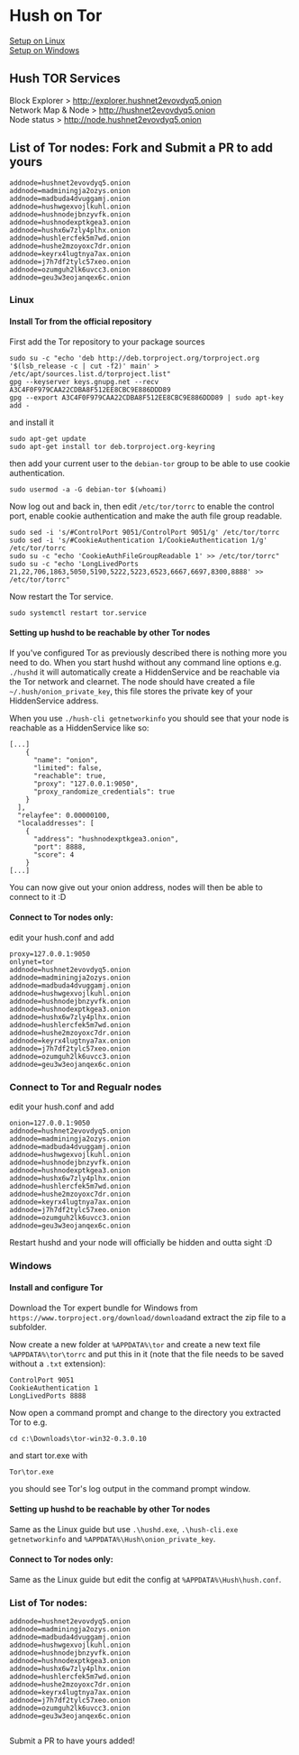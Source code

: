 # Hush on Tor

[Setup on Linux](#Linux)    
[Setup on Windows](#windows)

## Hush TOR Services
Block Explorer > http://explorer.hushnet2evovdyq5.onion    
Network Map & Node  > http://hushnet2evovdyq5.onion    
Node status > http://node.hushnet2evovdyq5.onion    

## List of Tor nodes: Fork and Submit a PR to add yours
```
addnode=hushnet2evovdyq5.onion
addnode=madminingja2ozys.onion
addnode=madbuda4dvuggamj.onion
addnode=hushwgexvojlkuhl.onion
addnode=hushnodejbnzyvfk.onion
addnode=hushnodexptkgea3.onion
addnode=hushx6w7zly4plhx.onion
addnode=hushlercfek5m7wd.onion
addnode=hushe2mzoyoxc7dr.onion
addnode=keyrx4lugtnya7ax.onion
addnode=j7h7df2tylc57xeo.onion
addnode=ozumguh2lk6uvcc3.onion
addnode=geu3w3eojanqex6c.onion

```

### Linux

#### Install Tor from the official repository
First add the Tor repository to your package sources
```
sudo su -c "echo 'deb http://deb.torproject.org/torproject.org '$(lsb_release -c | cut -f2)' main' > /etc/apt/sources.list.d/torproject.list"
gpg --keyserver keys.gnupg.net --recv A3C4F0F979CAA22CDBA8F512EE8CBC9E886DDD89
gpg --export A3C4F0F979CAA22CDBA8F512EE8CBC9E886DDD89 | sudo apt-key add -
```
and install it
```
sudo apt-get update
sudo apt-get install tor deb.torproject.org-keyring
```
then add your current user to the `debian-tor` group to be able to use cookie authentication.
```
sudo usermod -a -G debian-tor $(whoami)
```

Now log out and back in, then edit `/etc/tor/torrc` to enable the control port, enable cookie authentication and make the auth file group readable.
```
sudo sed -i 's/#ControlPort 9051/ControlPort 9051/g' /etc/tor/torrc
sudo sed -i 's/#CookieAuthentication 1/CookieAuthentication 1/g' /etc/tor/torrc
sudo su -c "echo 'CookieAuthFileGroupReadable 1' >> /etc/tor/torrc"
sudo su -c "echo 'LongLivedPorts 21,22,706,1863,5050,5190,5222,5223,6523,6667,6697,8300,8888' >> /etc/tor/torrc"
```
Now restart the Tor service.
```
sudo systemctl restart tor.service
```

#### Setting up hushd to be reachable by other Tor nodes

If you've configured Tor as previously described there is nothing more you need to do. When you start hushd without any command line options e.g. `./hushd` it will automatically create a HiddenService and be reachable via the Tor network and clearnet. The node should have created a file `~/.hush/onion_private_key`, this file stores the private key of your HiddenService address.

When you use `./hush-cli getnetworkinfo` you should see that your node is reachable as a HiddenService like so:
```
[...]
    {
      "name": "onion",
      "limited": false,
      "reachable": true,
      "proxy": "127.0.0.1:9050",
      "proxy_randomize_credentials": true
    }
  ],
  "relayfee": 0.00000100,
  "localaddresses": [
    {
      "address": "hushnodexptkgea3.onion",
      "port": 8888,
      "score": 4
    }
[...]
```

You can now give out your onion address, nodes will then be able to connect to it :D

#### Connect to Tor nodes only:
edit your hush.conf and add
```
proxy=127.0.0.1:9050
onlynet=tor
addnode=hushnet2evovdyq5.onion
addnode=madminingja2ozys.onion
addnode=madbuda4dvuggamj.onion
addnode=hushwgexvojlkuhl.onion
addnode=hushnodejbnzyvfk.onion
addnode=hushnodexptkgea3.onion
addnode=hushx6w7zly4plhx.onion
addnode=hushlercfek5m7wd.onion
addnode=hushe2mzoyoxc7dr.onion
addnode=keyrx4lugtnya7ax.onion
addnode=j7h7df2tylc57xeo.onion
addnode=ozumguh2lk6uvcc3.onion
addnode=geu3w3eojanqex6c.onion

``` 
### Connect to Tor and Regualr nodes
edit your hush.conf and add
```
onion=127.0.0.1:9050
addnode=hushnet2evovdyq5.onion
addnode=madminingja2ozys.onion
addnode=madbuda4dvuggamj.onion
addnode=hushwgexvojlkuhl.onion
addnode=hushnodejbnzyvfk.onion
addnode=hushnodexptkgea3.onion
addnode=hushx6w7zly4plhx.onion
addnode=hushlercfek5m7wd.onion
addnode=hushe2mzoyoxc7dr.onion
addnode=keyrx4lugtnya7ax.onion
addnode=j7h7df2tylc57xeo.onion
addnode=ozumguh2lk6uvcc3.onion
addnode=geu3w3eojanqex6c.onion

```
Restart hushd and your node will officially be hidden and outta sight :D

### Windows

#### Install and configure Tor

Download the Tor expert bundle for Windows from `https://www.torproject.org/download/download`and extract the zip file to a subfolder.

Now create a new folder at `%APPDATA%\tor` and create a new text file `%APPDATA%\tor\torrc` and put this in it (note that the file needs to be saved without a `.txt` extension):
```
ControlPort 9051
CookieAuthentication 1
LongLivedPorts 8888
```

Now open a command prompt and change to the directory you extracted Tor to e.g.
```
cd c:\Downloads\tor-win32-0.3.0.10
```
and start tor.exe with
```
Tor\tor.exe
```
you should see Tor's log output in the command prompt window.

#### Setting up hushd to be reachable by other Tor nodes

Same as the Linux guide but use `.\hushd.exe`, `.\hush-cli.exe getnetworkinfo` and `%APPDATA%\Hush\onion_private_key`.

#### Connect to Tor nodes only:

Same as the Linux guide but edit the config at `%APPDATA%\Hush\hush.conf`.

### List of Tor nodes:
```
addnode=hushnet2evovdyq5.onion
addnode=madminingja2ozys.onion
addnode=madbuda4dvuggamj.onion
addnode=hushwgexvojlkuhl.onion
addnode=hushnodejbnzyvfk.onion
addnode=hushnodexptkgea3.onion
addnode=hushx6w7zly4plhx.onion
addnode=hushlercfek5m7wd.onion
addnode=hushe2mzoyoxc7dr.onion
addnode=keyrx4lugtnya7ax.onion
addnode=j7h7df2tylc57xeo.onion
addnode=ozumguh2lk6uvcc3.onion
addnode=geu3w3eojanqex6c.onion


```

Submit a PR to have yours added!

